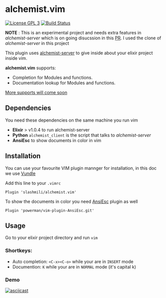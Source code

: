# alchemist.vim

[![License GPL 3](https://img.shields.io/badge/license-GPL_3-green.svg)](http://www.gnu.org/licenses/gpl-3.0)
[![Build Status](https://travis-ci.org/slashmili/alchemist.vim.svg?branch=develop)](https://travis-ci.org/slashmili/alchemist.vim)

**NOTE** : This is an experimental project and needs extra features in *alchemist-server* which is on going disucssion in this [PR](https://github.com/tonini/alchemist-server/pull/8). I used the clone of *alchemist-server* in this project

This plugin uses [alchemist-server](https://github.com/tonini/alchemist-server) to give inside about your elixir project inside vim.

**alchemist.vim** supports:

* Completion for Modules and functions.
* Documentation lookup for Modules and functions.

[More supports will come soon](https://github.com/slashmili/alchemist.vim/issues/1)

## Dependencies

You need these dependencies on the same machine you run vim

* **Elixir** > v1.0.4 to run alchemist-server
* **Python** `alchemist_client` is the script that talks to _alchemist-server_ 
* **AnsiEsc** to show documents in color in vim

## Installation

You can use your favourite VIM plugin mannger for installation, in this doc we use [Vundle](https://github.com/VundleVim/Vundle.vim)

Add this line to your `.vimrc`
```
Plugin 'slashmili/alchemist.vim'
```

To show the documents in color you need [AnsiEsc](https://github.com/powerman/vim-plugin-AnsiEsc) plugin as well
```
Plugin 'powerman/vim-plugin-AnsiEsc.git'
```

## Usage
Go to your elixir project directory and run `vim`

### Shortkeys:

  * Auto completion: `<C-x><C-o>` while your are in `INSERT` mode
  * Documention: `K` while your are in `NORMAL` mode (it's capital k)

### Demo
[![asciicast](https://asciinema.org/a/e23f0el00vlg0s5z9nrwp6kba.png)](https://asciinema.org/a/e23f0el00vlg0s5z9nrwp6kba)

